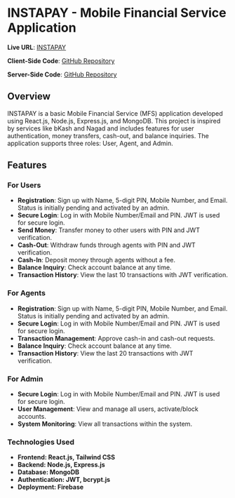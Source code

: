 # INSTAPAY - Mobile Financial Service Application

**Live URL**: [INSTAPAY](https://mfs-app-4e475.web.app)

**Client-Side Code**: [GitHub Repository](https://github.com/Tajbir23/mfs-client.git)

**Server-Side Code**: [GitHub Repository](https://github.com/Tajbir23/mfs-server.git)

## Overview

INSTAPAY is a basic Mobile Financial Service (MFS) application developed using React.js, Node.js, Express.js, and MongoDB. This project is inspired by services like bKash and Nagad and includes features for user authentication, money transfers, cash-out, and balance inquiries. The application supports three roles: User, Agent, and Admin.

## Features

### For Users
- **Registration**: Sign up with Name, 5-digit PIN, Mobile Number, and Email. Status is initially pending and activated by an admin.
- **Secure Login**: Log in with Mobile Number/Email and PIN. JWT is used for secure login.
- **Send Money**: Transfer money to other users with PIN and JWT verification.
- **Cash-Out**: Withdraw funds through agents with PIN and JWT verification.
- **Cash-In**: Deposit money through agents without a fee.
- **Balance Inquiry**: Check account balance at any time.
- **Transaction History**: View the last 10 transactions with JWT verification.

### For Agents
- **Registration**: Sign up with Name, 5-digit PIN, Mobile Number, and Email. Status is initially pending and activated by an admin.
- **Secure Login**: Log in with Mobile Number/Email and PIN. JWT is used for secure login.
- **Transaction Management**: Approve cash-in and cash-out requests.
- **Balance Inquiry**: Check account balance at any time.
- **Transaction History**: View the last 20 transactions with JWT verification.

### For Admin
- **Secure Login**: Log in with Mobile Number/Email and PIN. JWT is used for secure login.
- **User Management**: View and manage all users, activate/block accounts.
- **System Monitoring**: View all transactions within the system.


### Technologies Used
- **Frontend: React.js, Tailwind CSS**
- **Backend: Node.js, Express.js**
- **Database: MongoDB**
- **Authentication: JWT, bcrypt.js**
- **Deployment: Firebase**
